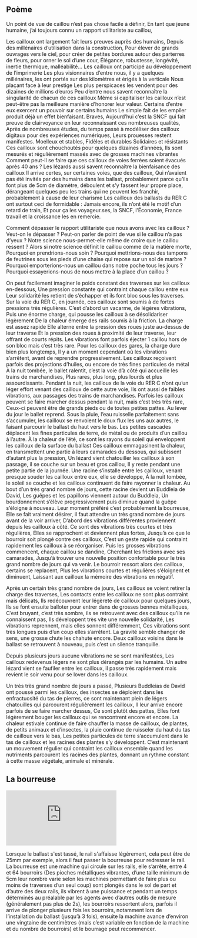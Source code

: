 ## Poème

Un point de vue de caillou n’est pas chose facile à définir,
En tant que jeune humaine, j’ai toujours connu un rapport utilitariste au caillou,

Les cailloux ont largement fait leurs preuves auprès des humains,
Depuis des millénaires d’utilisation dans la construction,
Pour élever de grands ouvrages vers le ciel, pour créer de petites bordures autour des parterres de fleurs, pour orner le sol d’une cour,
Élégance, robustesse, longévité, inertie thermique, malléabilité…
Les cailloux ont participé au développement de l’imprimerie
Les plus visionnaires d’entre nous, il y a quelques millénaires, les ont portés sur des kilomètres et érigés à la verticale
Nous plaçant face à leur prestige
Les plus perspicaces les vendent pour des dizaines de millions d’euros
Peu d’entre nous savent reconnaître la singularité de chacun de ces cailloux
Même si capitaliser les cailloux n’est peut-être pas la meilleure manière d’honorer leur valeur.
Certains d’entre eux exercent un pouvoir sur certains humains
Le simple fait de les empiler produit déjà un effet bienfaisant.
Braves,
Aujourd’hui c’est la SNCF qui fait preuve de clairvoyance en leur reconnaissant ces nombreuses qualités,
Après de nombreuses études, du temps passé à modéliser des cailloux digitaux pour des expériences numériques,
Leurs prouesses restent manifestes.
Moelleux et stables,
Fidèles et durables
Solidaires et résistants
Ces cailloux sont chouchoutés pour quelques dizaines d’années,
Ils sont mesurés et régulièrement massés avec de grosses machines vibrantes
Comment peut-il se faire que ces cailloux de voies ferrées soient évacués après 40 ans ?
Les lézards aussi savent reconnaître la bienfaisance des cailloux
Il arrive certes, sur certaines voies, que des cailloux,
Qui n’avaient pas été invités par des humains dans les ballast, probablement parce qu’ils font plus de 5cm de diamètre,
déboulent et s’y fassent leur propre place,
dérangeant quelques peu les trains qui ne peuvent les franchir, probablement à cause de leur charisme
Les cailloux des ballasts du RER C ont surtout ceci de formidable :
Jamais encore, ils n’ont été le motif d’un retard de train,
Et pour ça les voyageur.ses, la SNCF, l’Économie, France travail et la croissance les en remercie.

Comment dépasser le rapport utilitariste que nous avons avec les cailloux ? Veut-on le dépasser ?
Peut-on parler de point de vue si le caillou n’a pas d’yeux ?
Notre science nous-permet-elle même de croire que le caillou ressent ?
Alors si notre science définit le caillou comme de la matière morte,
Pourquoi en prendrions-nous soin ?
Pourquoi mettrions-nous des tampons de feutrines sous les pieds d’une chaise qui repose sur un sol de marbre ?
Pourquoi emporterions-nous un caillou dans notre poche tous les jours ?
Pourquoi essayerions-nous de nous mettre à la place d’un caillou ?

On peut facilement imaginer le poids constant des traverses sur les cailloux en-dessous,
Une pression constante qui contraint chaque caillou entre eux
Leur solidarité les retient de s’échapper et ils font bloc sous les traverses.
Sur la voie du RER C, en journée, ces cailloux sont soumis à de fortes pressions très régulières.
C’est d’abord un vacarme, de légères vibrations,
Puis une énorme charge, qui pousse les cailloux à se désolidariser légèrement
De la chaleur émerge des rails soumis à la friction.
La charge est assez rapide
Elle alterne entre la pression des roues juste au-dessus de leur traverse
Et la pression des roues à proximité de leur traverse, leur offrant de courts répits.
Les vibrations font parfois éjecter 1 caillou hors de son bloc mais c’est très rare.
Pour les cailloux des gares, la charge dure bien plus longtemps,
Il y a un moment cependant où les vibrations s’arrêtent, avant de reprendre progressivement.
Les cailloux reçoivent parfois des projections d’huiles, ou encore de très fines particules de métal
À la nuit tombée, le ballet ralentit, c’est la voie d’à côté qui accueille les trains de marchandises,
Plus rares, plus long, plus lourds et plus assourdissants.
Pendant la nuit, les cailloux de la voie du RER C n’ont qu’un léger effort venant des cailloux de cette autre voie,
Ils ont aussi de faibles vibrations, aux passages des trains de marchandises.
Parfois les cailloux peuvent se faire marcher dessus pendant la nuit, mais c’est très très rare,
Ceux-ci peuvent être de grands pieds ou de toutes petites pattes.
Au lever du jour le ballet reprend.
Sous la pluie, l’eau ruisselle parfaitement sans s’accumuler,
les cailloux se renvoient le doux flux les uns aux autres, le faisant parcourir le ballast du haut vers le bas.
Les petites cascades déplacent les fines particules de terre, de métal ou de produits d’un caillou à l’autre.
À la chaleur de l’été, ce sont les rayons du soleil qui enveloppent les cailloux de la surface du ballast
Ces cailloux emmagasinent la chaleur, en transmettent une partie à leurs camarades du dessous, qui subissent d’autant plus la pression,
Un lézard vient chatouiller les cailloux à son passage, il se couche sur un beau et gros caillou,
Il y reste pendant une petite partie de la journée.
Une racine s’installe entre les cailloux, venant presque souder les cailloux entre eux, elle se développe,
À la nuit tombée, le soleil se couche et les cailloux continuent de faire rayonner la chaleur.
Au bout d’un très grand nombre de jours, cette racine devient un Buddleia de David,
Les guêpes et les papillons viennent autour du Buddleia,
Un bourdonnement s’élève progressivement puis diminue quand la guêpe s’éloigne à nouveau.
Leur moment préféré c’est probablement la bourreuse,
Elle se fait vraiment désirer, il faut attendre un très grand nombre de jours avant de la voir arriver,
D’abord des vibrations différentes proviennent depuis les cailloux à côté.
Ce sont des vibrations très courtes et très régulières,
Elles se rapprochent et deviennent plus fortes,
Jusqu’à ce que le bourroir soit plongé contre ces cailloux,
C’est un geste rapide qui contraint rapidement les cailloux à se réorganiser.
Puis les grosses vibrations commencent, chaque caillou se dandine,
Cherchant les frictions avec ses camarades,
Jusqu’à trouver une nouvelle position confortable pour le très grand nombre de jours qui va venir.
Le bourroir ressort alors des cailloux, certains se replacent,
Plus les vibrations courtes et régulières s’éloignent et diminuent,
Laissant aux cailloux la mémoire des vibrations en négatif.

Après un certain très grand nombre de jours,
Les cailloux se voient retirer la charge des traverses,
Les contacts entre les cailloux ne sont plus contraint mais délicats,
Ils redécouvrent leur légèreté de cailloux pour quelques jours,
Ils se font ensuite balloter pour entrer dans de grosses bennes métalliques,
C’est bruyant, c’est très sombre, ils se retrouvent avec des cailloux qu’ils ne connaissent pas,
Ils développent très vite une nouvelle solidarité,
Les vibrations reprennent, mais elles sonnent différemment,
Ces vibrations sont très longues puis d’un coup elles s’arrêtent.
La gravité semble changer de sens, une grosse chute les chahute encore.
Deux cailloux voisins dans le ballast se retrouvent à nouveau, puis c’est un silence tranquille.

Depuis plusieurs jours aucune vibrations ne se sont manifestées,
Les cailloux redevenus légers ne sont plus dérangés par les humains.
Un autre lézard vient se faufiler entre les cailloux, il passe très rapidement mais revient le soir venu pour se lover dans les cailloux.

Un très très grand nombre de jours a passé,
Plusieurs Buddleias de David ont poussé parmi les cailloux, des insectes se déploient dans les enfractuosité du tas de pierres, ce sont maintenant plein de légers chatouilles qui parcourent régulièrement les cailloux,
Il leur arrive encore parfois de se faire marcher dessus,
Ce sont plutôt des pattes,
Elles font légèrement bouger les cailloux qui se rencontrent encore et encore.
La chaleur estivale continue de faire chauffer la masse de cailloux, de plantes, de petits animaux et d’insectes, la pluie continue de ruisseler du haut du tas de cailloux vers le bas,
Les petites particules de terre s’accumulent dans le tas de cailloux et les racines des plantes s’y développent.
C’est maintenant un mouvement régulier qui contraint les cailloux ensemble quand les nutriments parcourent les racines des plantes, donnant un rythme constant à cette masse végétale, animale et minérale.


## La bourreuse

<iframe src="https://www.youtube.com/embed/eg9eCLqXNv8?si=3DAkBAPxUPmqH3Cv&amp;start=19" title="YouTube video player" frameborder="0" allow="accelerometer; autoplay; clipboard-write; encrypted-media; gyroscope; picture-in-picture; web-share" referrerpolicy="strict-origin-when-cross-origin" allowfullscreen></iframe>

Lorsque le ballast s'est tassé, le rail s'affaisse légèrement, cela peut être de 25mm par exemple, alors il faut passer la bourreuse pour redresser le rail. La bourreuse est une machine qui circule sur les rails, elle s’arrête, entre 4 et 64 bourroirs (Des pioches métalliques vibrantes, d’une taille minimum de 5cm leur nombre varie selon les machines permettant de faire plus ou moins de traverses d’un seul coup) sont plongés dans le sol de part et d’autre des deux rails, ils vibrent à une puissance et pendant un temps déterminés au préalable par les agents avec d’autres outils de mesure (généralement pas plus de 2s), les bourroirs ressortent alors, parfois il arrive de plonger plusieurs fois les bourroirs, notamment lors de l’installation du ballast (jusqu’à 3 fois), ensuite la machine avance d’environ une vingtaine de centimètres (mais c’est variable en fonction de la machine et du nombre de bourroirs) et le bourrage peut recommencer.